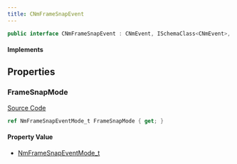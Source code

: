 ```yaml
---
title: CNmFrameSnapEvent
---
```


```csharp
public interface CNmFrameSnapEvent : CNmEvent, ISchemaClass<CNmEvent>, ISchemaClass<CNmFrameSnapEvent>, ISchemaField, ISchemaClass, INativeHandle
```

#### Implements

## Properties

### FrameSnapMode

[Source Code](https://github.com/swiftly-solution/swiftlys2/blob/main/managed/src/SwiftlyS2.Generated/Schemas/Interfaces/CNmFrameSnapEvent.cs#L17)

```csharp
ref NmFrameSnapEventMode_t FrameSnapMode { get; }
```

#### Property Value

- [NmFrameSnapEventMode_t](/docs/api/shared/schemadefinitions/nmframesnapeventmode_t)


